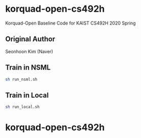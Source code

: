 # korquad-open-cs492h
Korquad-Open Baseline Code for KAIST CS492H 2020 Spring

## Original Author
Seonhoon Kim (Naver)

## Train in NSML
```bash
sh run_nsml.sh
```

## Train in Local

```bash
sh run_local.sh
```
# korquad-open-cs492h
